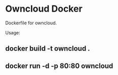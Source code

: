 Owncloud Docker
===============

Dockerfile for owncloud.

Usage:

## docker build -t owncloud .
## docker run -d -p 80:80 owncloud

